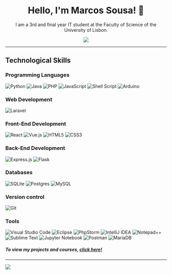 <h1 align="center"> Hello, I'm  Marcos Sousa! 👋</h1>
<p align="center"> I am a 3rd and final year IT student at the Faculty of Science of the University of Lisbon.  </p>
<p align="center">
<a href="https://www.linkedin.com/in/marcos-sousa-leitao"><img src="https://img.shields.io/badge/linkedin-%230077B5.svg?&style=for-the-badge&logo=linkedin&logoColor=white"></a>
</p>

<hr>
<h2>Technological Skills</h2>

<h3>Programming Languages</h3>

<p align="center">
 
 ![Python](https://img.shields.io/badge/python-3670A0?style=for-the-badge&logo=python&logoColor=ffdd54)
 ![Java](https://img.shields.io/badge/java-%23ED8B00.svg?style=for-the-badge&logo=java&logoColor=white)
 ![PHP](https://img.shields.io/badge/php-%23777BB4.svg?style=for-the-badge&logo=php&logoColor=white)
 ![JavaScript](https://img.shields.io/badge/javascript-%23323330.svg?style=for-the-badge&logo=javascript&logoColor=%23F7DF1E)
 ![Shell Script](https://img.shields.io/badge/shell_script-%23121011.svg?style=for-the-badge&logo=gnu-bash&logoColor=white)
 ![Arduino](https://img.shields.io/badge/-Arduino-00979D?style=for-the-badge&logo=Arduino&logoColor=white)
 
</p>

<h3>Web Development</h3> 

<p align="center">

 ![Laravel](https://img.shields.io/badge/laravel-%23FF2D20.svg?style=for-the-badge&logo=laravel&logoColor=white)

</p>

<h3>Front-End Development</h3>

<p align="center">
 
 ![React](https://img.shields.io/badge/React-20232A?style=for-the-badge&logo=react&logoColor=61DAFB)
 ![Vue.js](https://img.shields.io/badge/vuejs-%2335495e.svg?style=for-the-badge&logo=vuedotjs&logoColor=%234FC08D)
 ![HTML5](https://img.shields.io/badge/html5-%23E34F26.svg?style=for-the-badge&logo=html5&logoColor=white)
 ![CSS3](https://img.shields.io/badge/css3-%231572B6.svg?style=for-the-badge&logo=css3&logoColor=white)

</p>
 
<h3>Back-End Development</h3>

<p align="center">
 
 ![Express.js](https://img.shields.io/badge/express.js-%23404d59.svg?style=for-the-badge&logo=express&logoColor=%2361DAFB)
 ![Flask](https://img.shields.io/badge/Flask-000000?style=for-the-badge&logo=flask&logoColor=white)

</p>

<h3>Databases</h3>

<p align="center">
 
 ![SQLite](https://img.shields.io/badge/sqlite-%2307405e.svg?style=for-the-badge&logo=sqlite&logoColor=white)
 ![Postgres](https://img.shields.io/badge/postgres-%23316192.svg?style=for-the-badge&logo=postgresql&logoColor=white)
 ![MySQL](https://img.shields.io/badge/mysql-%2300f.svg?style=for-the-badge&logo=mysql&logoColor=white)

</p>

<h3>Version control</h3>

<p align="center">
 
 ![Git](https://img.shields.io/badge/git-%23F05033.svg?style=for-the-badge&logo=git&logoColor=white)
 
</p>

<h3>Tools</h3>

<p align="center">
 
 ![Visual Studio Code](https://img.shields.io/badge/Visual%20Studio%20Code-0078d7.svg?style=for-the-badge&logo=visual-studio-code&logoColor=white)
 ![Eclipse](https://img.shields.io/badge/Eclipse-FE7A16.svg?style=for-the-badge&logo=Eclipse&logoColor=white)
 ![PhpStorm](https://img.shields.io/badge/phpstorm-143?style=for-the-badge&logo=phpstorm&logoColor=black&color=black&labelColor=darkorchid)
 ![IntelliJ IDEA](https://img.shields.io/badge/IntelliJIDEA-000000.svg?style=for-the-badge&logo=intellij-idea&logoColor=white)
 ![Notepad++](https://img.shields.io/badge/Notepad++-90E59A.svg?style=for-the-badge&logo=notepad%2b%2b&logoColor=black)
 ![Sublime Text](https://img.shields.io/badge/sublime_text-%23575757.svg?style=for-the-badge&logo=sublime-text&logoColor=important)
 ![Jupyter Notebook](https://img.shields.io/badge/jupyter-%23FA0F00.svg?style=for-the-badge&logo=jupyter&logoColor=white)
 ![Postman](https://img.shields.io/badge/Postman-FF6C37?style=for-the-badge&logo=postman&logoColor=white)
 ![MariaDB](https://img.shields.io/badge/MariaDB-003545?style=for-the-badge&logo=mariadb&logoColor=white)
 
</p>

<h5>To view my projects and courses, <a href="https://github.com/Marcos-Sousa-Developer?tab=repositories">click here!</a></h5>
<p align="center">

</p>

<hr>

![](https://komarev.com/ghpvc/?username=Marcos-Sousa-Developer&label=PROFILE+VIEWS)
